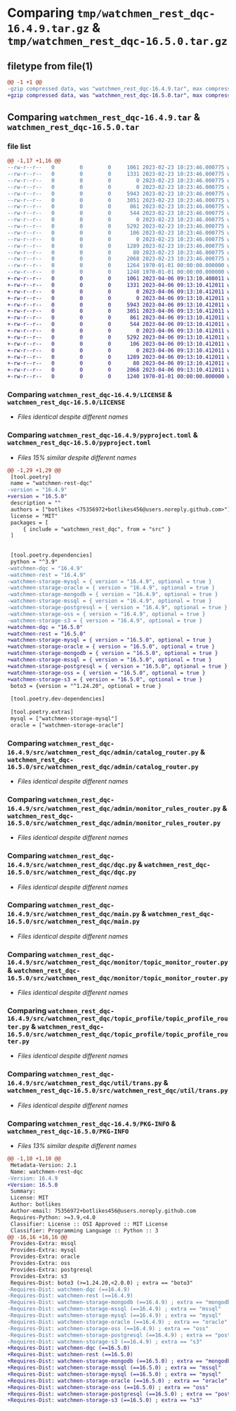 # Comparing `tmp/watchmen_rest_dqc-16.4.9.tar.gz` & `tmp/watchmen_rest_dqc-16.5.0.tar.gz`

## filetype from file(1)

```diff
@@ -1 +1 @@
-gzip compressed data, was "watchmen_rest_dqc-16.4.9.tar", max compression
+gzip compressed data, was "watchmen_rest_dqc-16.5.0.tar", max compression
```

## Comparing `watchmen_rest_dqc-16.4.9.tar` & `watchmen_rest_dqc-16.5.0.tar`

### file list

```diff
@@ -1,17 +1,16 @@
--rw-r--r--   0        0        0     1061 2023-02-23 10:23:46.000775 watchmen_rest_dqc-16.4.9/LICENSE
--rw-r--r--   0        0        0     1331 2023-02-23 10:23:46.000775 watchmen_rest_dqc-16.4.9/pyproject.toml
--rw-r--r--   0        0        0        0 2023-02-23 10:23:46.000775 watchmen_rest_dqc-16.4.9/src/watchmen_rest_dqc/__init__.py
--rw-r--r--   0        0        0        0 2023-02-23 10:23:46.000775 watchmen_rest_dqc-16.4.9/src/watchmen_rest_dqc/admin/__init__.py
--rw-r--r--   0        0        0     5943 2023-02-23 10:23:46.000775 watchmen_rest_dqc-16.4.9/src/watchmen_rest_dqc/admin/catalog_router.py
--rw-r--r--   0        0        0     3051 2023-02-23 10:23:46.000775 watchmen_rest_dqc-16.4.9/src/watchmen_rest_dqc/admin/monitor_rules_router.py
--rw-r--r--   0        0        0      861 2023-02-23 10:23:46.000775 watchmen_rest_dqc-16.4.9/src/watchmen_rest_dqc/dqc.py
--rw-r--r--   0        0        0      544 2023-02-23 10:23:46.000775 watchmen_rest_dqc-16.4.9/src/watchmen_rest_dqc/main.py
--rw-r--r--   0        0        0        0 2023-02-23 10:23:46.000775 watchmen_rest_dqc-16.4.9/src/watchmen_rest_dqc/monitor/__init__.py
--rw-r--r--   0        0        0     5292 2023-02-23 10:23:46.000775 watchmen_rest_dqc-16.4.9/src/watchmen_rest_dqc/monitor/topic_monitor_router.py
--rw-r--r--   0        0        0      106 2023-02-23 10:23:46.000775 watchmen_rest_dqc-16.4.9/src/watchmen_rest_dqc/settings.py
--rw-r--r--   0        0        0        0 2023-02-23 10:23:46.000775 watchmen_rest_dqc-16.4.9/src/watchmen_rest_dqc/topic_profile/__init__.py
--rw-r--r--   0        0        0     1289 2023-02-23 10:23:46.000775 watchmen_rest_dqc-16.4.9/src/watchmen_rest_dqc/topic_profile/topic_profile_router.py
--rw-r--r--   0        0        0       80 2023-02-23 10:23:46.000775 watchmen_rest_dqc-16.4.9/src/watchmen_rest_dqc/util/__init__.py
--rw-r--r--   0        0        0     2068 2023-02-23 10:23:46.000775 watchmen_rest_dqc-16.4.9/src/watchmen_rest_dqc/util/trans.py
--rw-r--r--   0        0        0     1264 1970-01-01 00:00:00.000000 watchmen_rest_dqc-16.4.9/setup.py
--rw-r--r--   0        0        0     1240 1970-01-01 00:00:00.000000 watchmen_rest_dqc-16.4.9/PKG-INFO
+-rw-r--r--   0        0        0     1061 2023-04-06 09:13:10.408011 watchmen_rest_dqc-16.5.0/LICENSE
+-rw-r--r--   0        0        0     1331 2023-04-06 09:13:10.412011 watchmen_rest_dqc-16.5.0/pyproject.toml
+-rw-r--r--   0        0        0        0 2023-04-06 09:13:10.412011 watchmen_rest_dqc-16.5.0/src/watchmen_rest_dqc/__init__.py
+-rw-r--r--   0        0        0        0 2023-04-06 09:13:10.412011 watchmen_rest_dqc-16.5.0/src/watchmen_rest_dqc/admin/__init__.py
+-rw-r--r--   0        0        0     5943 2023-04-06 09:13:10.412011 watchmen_rest_dqc-16.5.0/src/watchmen_rest_dqc/admin/catalog_router.py
+-rw-r--r--   0        0        0     3051 2023-04-06 09:13:10.412011 watchmen_rest_dqc-16.5.0/src/watchmen_rest_dqc/admin/monitor_rules_router.py
+-rw-r--r--   0        0        0      861 2023-04-06 09:13:10.412011 watchmen_rest_dqc-16.5.0/src/watchmen_rest_dqc/dqc.py
+-rw-r--r--   0        0        0      544 2023-04-06 09:13:10.412011 watchmen_rest_dqc-16.5.0/src/watchmen_rest_dqc/main.py
+-rw-r--r--   0        0        0        0 2023-04-06 09:13:10.412011 watchmen_rest_dqc-16.5.0/src/watchmen_rest_dqc/monitor/__init__.py
+-rw-r--r--   0        0        0     5292 2023-04-06 09:13:10.412011 watchmen_rest_dqc-16.5.0/src/watchmen_rest_dqc/monitor/topic_monitor_router.py
+-rw-r--r--   0        0        0      106 2023-04-06 09:13:10.412011 watchmen_rest_dqc-16.5.0/src/watchmen_rest_dqc/settings.py
+-rw-r--r--   0        0        0        0 2023-04-06 09:13:10.412011 watchmen_rest_dqc-16.5.0/src/watchmen_rest_dqc/topic_profile/__init__.py
+-rw-r--r--   0        0        0     1289 2023-04-06 09:13:10.412011 watchmen_rest_dqc-16.5.0/src/watchmen_rest_dqc/topic_profile/topic_profile_router.py
+-rw-r--r--   0        0        0       80 2023-04-06 09:13:10.412011 watchmen_rest_dqc-16.5.0/src/watchmen_rest_dqc/util/__init__.py
+-rw-r--r--   0        0        0     2068 2023-04-06 09:13:10.412011 watchmen_rest_dqc-16.5.0/src/watchmen_rest_dqc/util/trans.py
+-rw-r--r--   0        0        0     1240 1970-01-01 00:00:00.000000 watchmen_rest_dqc-16.5.0/PKG-INFO
```

### Comparing `watchmen_rest_dqc-16.4.9/LICENSE` & `watchmen_rest_dqc-16.5.0/LICENSE`

 * *Files identical despite different names*

### Comparing `watchmen_rest_dqc-16.4.9/pyproject.toml` & `watchmen_rest_dqc-16.5.0/pyproject.toml`

 * *Files 15% similar despite different names*

```diff
@@ -1,29 +1,29 @@
 [tool.poetry]
 name = "watchmen-rest-dqc"
-version = "16.4.9"
+version = "16.5.0"
 description = ""
 authors = ["botlikes <75356972+botlikes456@users.noreply.github.com>"]
 license = "MIT"
 packages = [
     { include = "watchmen_rest_dqc", from = "src" }
 ]
 
 
 [tool.poetry.dependencies]
 python = "^3.9"
-watchmen-dqc = "16.4.9"
-watchmen-rest = "16.4.9"
-watchmen-storage-mysql = { version = "16.4.9", optional = true }
-watchmen-storage-oracle = { version = "16.4.9", optional = true }
-watchmen-storage-mongodb = { version = "16.4.9", optional = true }
-watchmen-storage-mssql = { version = "16.4.9", optional = true }
-watchmen-storage-postgresql = { version = "16.4.9", optional = true }
-watchmen-storage-oss = { version = "16.4.9", optional = true }
-watchmen-storage-s3 = { version = "16.4.9", optional = true }
+watchmen-dqc = "16.5.0"
+watchmen-rest = "16.5.0"
+watchmen-storage-mysql = { version = "16.5.0", optional = true }
+watchmen-storage-oracle = { version = "16.5.0", optional = true }
+watchmen-storage-mongodb = { version = "16.5.0", optional = true }
+watchmen-storage-mssql = { version = "16.5.0", optional = true }
+watchmen-storage-postgresql = { version = "16.5.0", optional = true }
+watchmen-storage-oss = { version = "16.5.0", optional = true }
+watchmen-storage-s3 = { version = "16.5.0", optional = true }
 boto3 = {version = "^1.24.20", optional = true }
 
 [tool.poetry.dev-dependencies]
 
 [tool.poetry.extras]
 mysql = ["watchmen-storage-mysql"]
 oracle = ["watchmen-storage-oracle"]
```

### Comparing `watchmen_rest_dqc-16.4.9/src/watchmen_rest_dqc/admin/catalog_router.py` & `watchmen_rest_dqc-16.5.0/src/watchmen_rest_dqc/admin/catalog_router.py`

 * *Files identical despite different names*

### Comparing `watchmen_rest_dqc-16.4.9/src/watchmen_rest_dqc/admin/monitor_rules_router.py` & `watchmen_rest_dqc-16.5.0/src/watchmen_rest_dqc/admin/monitor_rules_router.py`

 * *Files identical despite different names*

### Comparing `watchmen_rest_dqc-16.4.9/src/watchmen_rest_dqc/dqc.py` & `watchmen_rest_dqc-16.5.0/src/watchmen_rest_dqc/dqc.py`

 * *Files identical despite different names*

### Comparing `watchmen_rest_dqc-16.4.9/src/watchmen_rest_dqc/main.py` & `watchmen_rest_dqc-16.5.0/src/watchmen_rest_dqc/main.py`

 * *Files identical despite different names*

### Comparing `watchmen_rest_dqc-16.4.9/src/watchmen_rest_dqc/monitor/topic_monitor_router.py` & `watchmen_rest_dqc-16.5.0/src/watchmen_rest_dqc/monitor/topic_monitor_router.py`

 * *Files identical despite different names*

### Comparing `watchmen_rest_dqc-16.4.9/src/watchmen_rest_dqc/topic_profile/topic_profile_router.py` & `watchmen_rest_dqc-16.5.0/src/watchmen_rest_dqc/topic_profile/topic_profile_router.py`

 * *Files identical despite different names*

### Comparing `watchmen_rest_dqc-16.4.9/src/watchmen_rest_dqc/util/trans.py` & `watchmen_rest_dqc-16.5.0/src/watchmen_rest_dqc/util/trans.py`

 * *Files identical despite different names*

### Comparing `watchmen_rest_dqc-16.4.9/PKG-INFO` & `watchmen_rest_dqc-16.5.0/PKG-INFO`

 * *Files 13% similar despite different names*

```diff
@@ -1,10 +1,10 @@
 Metadata-Version: 2.1
 Name: watchmen-rest-dqc
-Version: 16.4.9
+Version: 16.5.0
 Summary: 
 License: MIT
 Author: botlikes
 Author-email: 75356972+botlikes456@users.noreply.github.com
 Requires-Python: >=3.9,<4.0
 Classifier: License :: OSI Approved :: MIT License
 Classifier: Programming Language :: Python :: 3
@@ -16,16 +16,16 @@
 Provides-Extra: mssql
 Provides-Extra: mysql
 Provides-Extra: oracle
 Provides-Extra: oss
 Provides-Extra: postgresql
 Provides-Extra: s3
 Requires-Dist: boto3 (>=1.24.20,<2.0.0) ; extra == "boto3"
-Requires-Dist: watchmen-dqc (==16.4.9)
-Requires-Dist: watchmen-rest (==16.4.9)
-Requires-Dist: watchmen-storage-mongodb (==16.4.9) ; extra == "mongodb"
-Requires-Dist: watchmen-storage-mssql (==16.4.9) ; extra == "mssql"
-Requires-Dist: watchmen-storage-mysql (==16.4.9) ; extra == "mysql"
-Requires-Dist: watchmen-storage-oracle (==16.4.9) ; extra == "oracle"
-Requires-Dist: watchmen-storage-oss (==16.4.9) ; extra == "oss"
-Requires-Dist: watchmen-storage-postgresql (==16.4.9) ; extra == "postgresql"
-Requires-Dist: watchmen-storage-s3 (==16.4.9) ; extra == "s3"
+Requires-Dist: watchmen-dqc (==16.5.0)
+Requires-Dist: watchmen-rest (==16.5.0)
+Requires-Dist: watchmen-storage-mongodb (==16.5.0) ; extra == "mongodb"
+Requires-Dist: watchmen-storage-mssql (==16.5.0) ; extra == "mssql"
+Requires-Dist: watchmen-storage-mysql (==16.5.0) ; extra == "mysql"
+Requires-Dist: watchmen-storage-oracle (==16.5.0) ; extra == "oracle"
+Requires-Dist: watchmen-storage-oss (==16.5.0) ; extra == "oss"
+Requires-Dist: watchmen-storage-postgresql (==16.5.0) ; extra == "postgresql"
+Requires-Dist: watchmen-storage-s3 (==16.5.0) ; extra == "s3"
```

